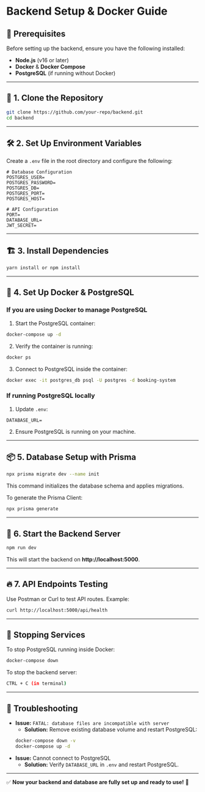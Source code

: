 # Backend Setup & Docker Guide

## 📌 Prerequisites

Before setting up the backend, ensure you have the following installed:

- **Node.js** (v16 or later)
- **Docker** & **Docker Compose**
- **PostgreSQL** (if running without Docker)

---

## 🚀 1. Clone the Repository

```sh
git clone https://github.com/your-repo/backend.git
cd backend
```

---

## 🛠 2. Set Up Environment Variables

Create a `.env` file in the root directory and configure the following:

```env
# Database Configuration
POSTGRES_USER=
POSTGRES_PASSWORD=
POSTGRES_DB=
POSTGRES_PORT=
POSTGRES_HOST=

# API Configuration
PORT=
DATABASE_URL=
JWT_SECRET=
```

---

## 🏗 3. Install Dependencies

```sh
yarn install or npm install
```

---

## 🐳 4. Set Up Docker & PostgreSQL

### **If you are using Docker to manage PostgreSQL**

1. Start the PostgreSQL container:

```sh
docker-compose up -d
```

2. Verify the container is running:

```sh
docker ps
```

3. Connect to PostgreSQL inside the container:

```sh
docker exec -it postgres_db psql -U postgres -d booking-system
```

### **If running PostgreSQL locally**

1. Update `.env`:

```env
DATABASE_URL=
```

2. Ensure PostgreSQL is running on your machine.

---

## 📦 5. Database Setup with Prisma

```sh
npx prisma migrate dev --name init
```

This command initializes the database schema and applies migrations.

To generate the Prisma Client:

```sh
npx prisma generate
```

---

## 🚀 6. Start the Backend Server

```sh
npm run dev
```

This will start the backend on **http://localhost:5000**.

---

## 🔥 7. API Endpoints Testing

Use Postman or Curl to test API routes.
Example:

```sh
curl http://localhost:5000/api/health
```

---

## 🛑 Stopping Services

To stop PostgreSQL running inside Docker:

```sh
docker-compose down
```

To stop the backend server:

```sh
CTRL + C (in terminal)
```

---

## 🎯 Troubleshooting

- **Issue:** `FATAL: database files are incompatible with server`
  - **Solution:** Remove existing database volume and restart PostgreSQL:
  ```sh
  docker-compose down -v
  docker-compose up -d
  ```
- **Issue:** Cannot connect to PostgreSQL
  - **Solution:** Verify `DATABASE_URL` in `.env` and restart PostgreSQL.

---

✅ **Now your backend and database are fully set up and ready to use!** 🚀

